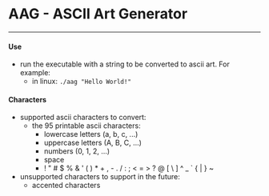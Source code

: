 # AAG - ASCII Art Generator
---
#### Use
* run the executable with a string to be converted to ascii art.  For example:
  * in linux: `./aag "Hello World!"` 

#### Characters
* supported ascii characters to convert:
  * the 95 printable ascii characters:
    * lowercase letters (a, b, c, ...)
    * uppercase letters (A, B, C, ...)
    * numbers (0, 1, 2, ...)
    * space
    * ! " # $ % & ' ( ) * + , - . / : ; < = > ? @ [ \ ] ^ _ ` { | } ~
* unsupported characters to support in the future:
  * accented characters
